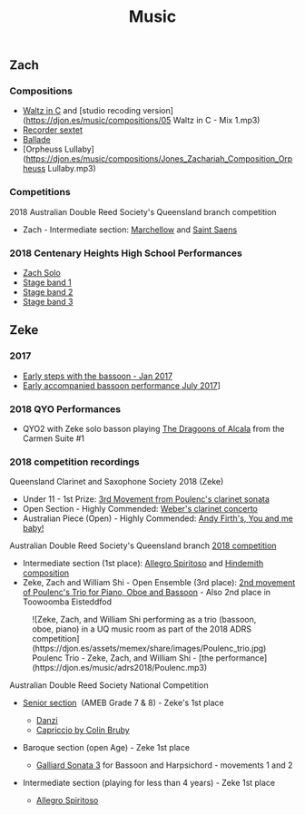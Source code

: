 ﻿---
backlinks:
- title: Share
  url: /memex/share/share.html
tags: music, family
title: Music
type: family
---
## Zach

### Compositions

- [Waltz in C](https://djon.es/music/compositions/Waltz_in_C.mp3) and [studio recoding version](https://djon.es/music/compositions/05 Waltz in C - Mix 1.mp3)
- [Recorder sextet](https://djon.es/music/compositions/Recorder%20Sextet.mp3)
- [Ballade](https://djon.es/music/compositions/Jones_Zachariah_Composition_Ballade.mp3)
- [Orpheuss Lullaby](https://djon.es/music/compositions/Jones_Zachariah_Composition_Orpheuss Lullaby.mp3)

### Competitions

2018 Australian Double Reed Society&#39;s Queensland branch competition

- Zach - Intermediate section: [Marchellow](https://djon.es/music/adrs2018/Zach%20Marchello.mp3) and [Saint Saens](https://djon.es/music/adrs2018/Zach%20Saint%20Saens.mp3)

### 2018 Centenary Heights High School Performances

- [Zach Solo](https://djon.es/music/ZachSolo.mp3)
- [Stage band 1](https://djon.es/music/StageBand1.mp3)
- [Stage band 2](https://djon.es/music/StageBand2.mp3)
- [Stage band 3](https://djon.es/music/StageBand3.mp3)

## Zeke

### 2017

- [Early steps with the bassoon - Jan 2017](https://djon.es/music/2017/jan2017.mp3)
- [Early accompanied bassoon performance July 2017](https://djon.es/music/2017/july2017.mp3)]

### 2018 QYO Performances

- QYO2 with Zeke solo basson playing [The Dragoons of Alcala](https://djon.es/music/QYO/lesDragons.mp3) from the Carmen Suite #1

### 2018 competition recordings

Queensland Clarinet and Saxophone Society 2018 (Zeke)

- Under 11 - 1st Prize: [3rd Movement from Poulenc's clarinet sonata](https://djon.es/music/QCAS2018/Poulenc%20Clarinet%20Sonata%203rd%20movement.mp3)
- Open Section - Highly Commended: [Weber's clarinet concerto](https://djon.es/music/QCAS2018/Weber%20Clarinet%20Concertino.mp3)
- Australian Piece (Open) - Highly Commended: [Andy Firth's, You and me baby!](https://djon.es/music/QCAS2018/You%20and%20me%20baby.mp3)

Australian Double Reed Society&#39;s Queensland branch [2018 competition](https://adrs.org.au/news-events/qld/adrs-qld-oboe-and-bassoon-competition-2018)

- Intermediate section (1st place): [Allegro Spiritoso](https://djon.es/music/adrs2018/Zeke%20Allegro%20Spiritoso.mp3) and [Hindemith composition](https://djon.es/music/adrs2018/Zeke%20ADRS%202018%201st%20piece.mp3)
- Zeke, Zach and William Shi - Open Ensemble (3rd place): [2nd movement of Poulenc's Trio for Piano, Oboe and Bassoon](https://djon.es/music/adrs2018/Poulenc.mp3) - Also 2nd place in Toowoomba Eisteddfod

<figure markdown>
![Zeke, Zach, and William Shi performing as a trio (bassoon, oboe, piano) in a UQ music room as part of the 2018 ADRS competition](https://djon.es/assets/memex/share/images/Poulenc_trio.jpg)
<caption>Poulenc Trio - Zeke, Zach, and William Shi - [the performance](https://djon.es/music/adrs2018/Poulenc.mp3)</caption>
</figure>

Australian Double Reed Society National Competition

- [Senior section](https://adrs.org.au/events/past-events/adrs-double-reed-competitions/pre-2018-conferences-and-competitions/2018-adrs-competition-winners) &nbsp;(AMEB Grade 7 &amp; 8) - Zeke&#39;s 1st place

    - [Danzi](http://djon.es/music/adrs2018/danzi.mp3)
	- [Capriccio by Colin Bruby](http://djon.es/music/adrs2018/Capriccio.mp3)

- Baroque section (open Age) - Zeke 1st place

	- [Galliard Sonata 3](http://djon.es/music/adrs2018/Galliard_Melbourne.mp3) for Bassoon and Harpsichord - movements 1 and 2

- Intermediate section (playing for less than 4 years) - Zeke 1st place

    - [Allegro Spiritoso](http://djon.es/music/adrs2018/AllegroSpiritoso_Melbourne.mp3)